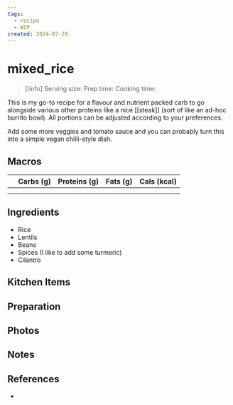```yaml
---
tags:
  - recipe
  - WIP
created: 2024-07-29
---
```


# mixed_rice

> [!info]
> Serving size:
> Prep time:
> Cooking time:

This is my go-to recipe for a flavour and nutrient packed carb to go alongside various other proteins like a nice [[steak]] (sort of like an ad-hoc burrito bowl). All portions can be adjusted according to your preferences.

Add some more veggies and tomato sauce and you can probably turn this into a simple vegan chilli-style dish.

## Macros

|  | Carbs (g) | Proteins (g) | Fats (g) | Cals (kcal) |
| --- | --- | --- | --- | --- |
|  |  |  |  |  |
|  |  |  |  |  |

## Ingredients

- Rice
- Lentils
- Beans
- Spices (I like to add some turmeric) 
- Cilantro

## Kitchen Items

## Preparation

## Photos

## Notes

## References

- []()
